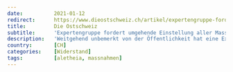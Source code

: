 ```yaml
---
date:          2021-01-12
redirect:      https://www.dieostschweiz.ch/artikel/expertengruppe-fordert-umgehende-einstellung-aller-massnahmen-Dv6an4Y
title:         Die Ostschweiz
subtitle:      'Expertengruppe fordert umgehende Einstellung aller Massnahmen'
description:   'Weitgehend unbemerkt von der Öffentlichkeit hat eine Expertengruppe aus der Schweiz, Deutschland und Österreich Ende Jahr ein umfangreiches Papier vorgelegt. Es nimmt sich den zentralen Fragen der Coronasituation an und kommt in vielen Fällen zu anderen Schlüssen als die Regierungen.'
country:       [CH]
categories:    [Widerstand]
tags:          [aletheia, massnahmen]
---
```

